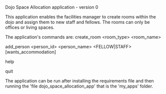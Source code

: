 Dojo Space Allocation application - version 0

This application enables the facilities manager to create rooms within the dojo and assign them to new staff and fellows.
The rooms can only be offices or living spaces.

The application's commands are:
  create_room <room_type> <room_name>
  
  add_person <person_id> <person_name> <FELLOW|STAFF> [wants_accommodation]
  
  help
  
  quit
  
  The application can be run after installing the requirements file and then running the 
  'file dojo_space_allocation_app' that is the 'my_apps' folder.
  
  



